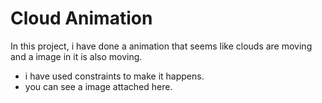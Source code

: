 # Cloud Animation

In this project, i have done a animation that seems like clouds are moving and a image in it is also moving.
- i have used constraints to make it happens.
- you can see a image attached here.
